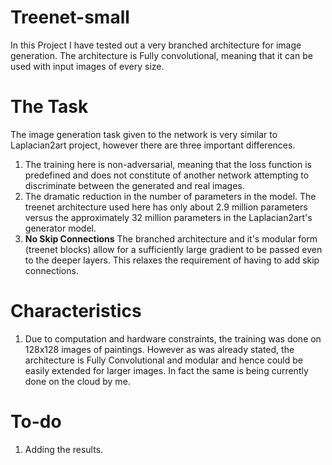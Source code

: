 # Treenet-small
In this Project I have tested out a very branched architecture for image generation. The architecture is Fully convolutional, meaning that it can be used with input images of every size.

# The Task
The image generation task given to the network is very similar to Laplacian2art project, however there are three important differences.
1. The training here is non-adversarial, meaning that the loss function is predefined and does not constitute of another network attempting to discriminate between the generated and real images.
2. The dramatic reduction in the number of parameters in the model. The treenet architecture used here has only about 2.9 million parameters versus the approximately 32 million parameters in the Laplacian2art's generator model.
3. **No Skip Connections** The branched architecture and it's modular form (treenet blocks) allow for a sufficiently large gradient to be passed even to the deeper layers. This relaxes the requirement of having to add skip connections.

# Characteristics
1. Due to computation and hardware constraints, the training was done on 128x128 images of paintings. However as was already stated, the architecture is Fully Convolutional and modular and hence could be easily extended for larger images. In fact the same is being currently done on the cloud by me.

# To-do
1. Adding the results.
